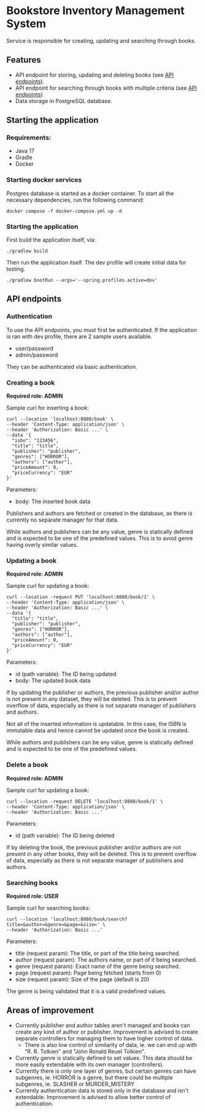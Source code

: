 # Bookstore Inventory Management System

Service is responsible for creating, updating and searching through books.

## Features

- API endpoint for storing, updating and deleting books (see [API endpoints](#api-endpoints)).
- API endpoint for searching through books with multiple criteria (see [API endpoints](#api-endpoints)).
- Data storage in PostgreSQL database.

## Starting the application

### Requirements:

- Java 17
- Gradle
- Docker

### Starting docker services

Postgres database is started as a docker container. To start all the necessary dependencies, run the
following command:

```
docker compose -f docker-compose.yml up -d
```

### Starting the application

First build the application itself, via:

```
./gradlew build
```

Then run the application itself. The dev profile will create initial data for testing.

```
./gradlew bootRun --args='--spring.profiles.active=dev'
```

## API endpoints

### Authentication

To use the API endpoints, you must first be authenticated. If the application is ran with
dev profile, there are 2 sample users available.
- user/password
- admin/password

They can be authenticated via basic authentication. 

### Creating a book
**Required role: ADMIN**

Sample curl for inserting a book:
```
curl --location 'localhost:8080/book' \
--header 'Content-Type: application/json' \
--header 'Authorization: Basic ...' \
--data '{
  "isbn": "123456",
  "title": "title",
  "publisher": "publisher",
  "genres": ["HORROR"],
  "authors": ["author"],
  "priceAmount": 0,
  "priceCurrency": "EUR"
}'
```
Parameters:
- body: The inserted book data

Publishers and authors are fetched or created in the database, as there is currently
no separate manager for that data.

While authors and publishers can be any value, genre is statically defined and is expected
to be one of the predefined values. This is to avoid genre having overly similar values.

### Updating a book

**Required role: ADMIN**

Sample curl for updating a book:
```
curl --location -request PUT 'localhost:8080/book/1' \
--header 'Content-Type: application/json' \
--header 'Authorization: Basic ...' \
--data '{
  "title": "title",
  "publisher": "publisher",
  "genres": ["HORROR"],
  "authors": ["author"],
  "priceAmount": 0,
  "priceCurrency": "EUR"
}'
```
Parameters:
- id (path variable): The ID being updated
- body: The updated book data

If by updating the publisher or authors, the previous publisher and/or author
is not present in any dataset, they will be deleted. This is to prevent overflow of data,
especially as there is not separate manager of publishers and authors.

Not all of the inserted information is updatable. In this case, the ISBN
is immutable data and hence cannot be updated once the book is created.

While authors and publishers can be any value, genre is statically defined and is expected
to be one of the predefined values.

### Delete a book

**Required role: ADMIN**

Sample curl for updating a book:
```
curl --location -request DELETE 'localhost:8080/book/1' \
--header 'Content-Type: application/json' \
--header 'Authorization: Basic ...'
```
Parameters:
- id (path variable): The ID being deleted

If by deleting the book, the previous publisher and/or authors
are not present in any other books, they will be deleted. This is to prevent overflow of data,
especially as there is not separate manager of publishers and authors.

### Searching books

**Required role: USER**

Sample curl for searching books:
```
curl --location 'localhost:8080/book/search?title=&author=&genre=&page=&size=' \
--header 'Authorization: Basic ...'
```
Parameters:
- title (request param): The title, or part of the title being searched.
- author (request param): The authors name, or part of it being searched.
- genre (request param): Exact name of the genre being searched.
- page (request param): Page being fetched (starts from 0)
- size (request param): Size of the page (default is 20)

The genre is being validated that it is a valid predefined values.

## Areas of improvement

- Currently publisher and author tables aren't managed and books can create any kind of author or 
publisher. Improvement is advised to create separate controllers for managing them to have higher
control of data.
  - There is also low control of similarity of data, ie. we can end up with "R. R. Tolkien"
  and "John Ronald Reuel Tolkien". 
- Currently genre is statically defined to set values. This data should be more easily extendable
with its own manager (controllers).
- Currently there is only one layer of genres, but certain genres can have subgenres, ie. HORROR
is a genre, but there could be multiple subgenres, ie. SLASHER or MURDER_MISTERY
- Currently authentication data is stored only in the database and isn't extendable. Improvement is
advised to allow better control of authentication.
